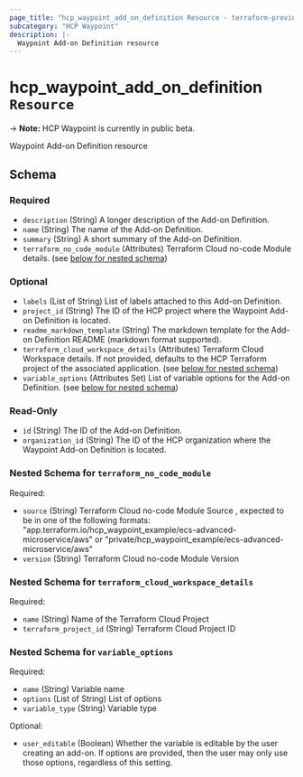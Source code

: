 ```yaml
---
page_title: "hcp_waypoint_add_on_definition Resource - terraform-provider-hcp"
subcategory: "HCP Waypoint"
description: |-
  Waypoint Add-on Definition resource
---
```


# hcp_waypoint_add_on_definition `Resource`

-> **Note:** HCP Waypoint is currently in public beta.

Waypoint Add-on Definition resource

<!-- schema generated by tfplugindocs -->
## Schema

### Required

- `description` (String) A longer description of the Add-on Definition.
- `name` (String) The name of the Add-on Definition.
- `summary` (String) A short summary of the Add-on Definition.
- `terraform_no_code_module` (Attributes) Terraform Cloud no-code Module details. (see [below for nested schema](#nestedatt--terraform_no_code_module))

### Optional

- `labels` (List of String) List of labels attached to this Add-on Definition.
- `project_id` (String) The ID of the HCP project where the Waypoint Add-on Definition is located.
- `readme_markdown_template` (String) The markdown template for the Add-on Definition README (markdown format supported).
- `terraform_cloud_workspace_details` (Attributes) Terraform Cloud Workspace details. If not provided, defaults to the HCP Terraform project of the associated application. (see [below for nested schema](#nestedatt--terraform_cloud_workspace_details))
- `variable_options` (Attributes Set) List of variable options for the Add-on Definition. (see [below for nested schema](#nestedatt--variable_options))

### Read-Only

- `id` (String) The ID of the Add-on Definition.
- `organization_id` (String) The ID of the HCP organization where the Waypoint Add-on Definition is located.

<a id="nestedatt--terraform_no_code_module"></a>
### Nested Schema for `terraform_no_code_module`

Required:

- `source` (String) Terraform Cloud no-code Module Source , expected to be in one of the following formats: "app.terraform.io/hcp_waypoint_example/ecs-advanced-microservice/aws" or "private/hcp_waypoint_example/ecs-advanced-microservice/aws"
- `version` (String) Terraform Cloud no-code Module Version


<a id="nestedatt--terraform_cloud_workspace_details"></a>
### Nested Schema for `terraform_cloud_workspace_details`

Required:

- `name` (String) Name of the Terraform Cloud Project
- `terraform_project_id` (String) Terraform Cloud Project ID


<a id="nestedatt--variable_options"></a>
### Nested Schema for `variable_options`

Required:

- `name` (String) Variable name
- `options` (List of String) List of options
- `variable_type` (String) Variable type

Optional:

- `user_editable` (Boolean) Whether the variable is editable by the user creating an add-on. If options are provided, then the user may only use those options, regardless of this setting.

